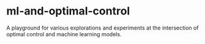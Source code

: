 # ml-and-optimal-control
A playground for various explorations and experiments at the intersection of optimal control and machine learning models.
